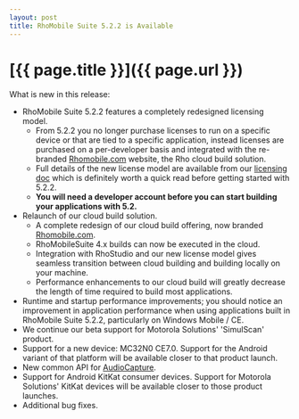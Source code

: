 ```yaml
---
layout: post
title: RhoMobile Suite 5.2.2 is Available
---
```


[{{ page.title }}]({{ page.url }})
==================================

What is new in this release:

* RhoMobile Suite 5.2.2 features a completely redesigned licensing model.
	* From 5.2.2 you no longer purchase licenses to run on a specific device or that are tied to a specific application, instead licenses are purchased on a per-developer basis and integrated with the re-branded [Rhomobile.com](http://rhomobile.com/) website, the Rho cloud build solution.
	* Full details of the new license model are available from our [licensing doc](http://docs.rhomobile.com/en/edge/guide/licensing) which is definitely worth a quick read before getting started with 5.2.2.
	* **You will need a developer account before you can start building your applications with 5.2.**
* Relaunch of our cloud build solution.
	* A complete redesign of our cloud build offering, now branded [Rhomobile.com](http://rhomobile.com/).
	* RhoMobileSuite 4.x builds can now be executed in the cloud.
	* Integration with RhoStudio and our new license model gives seamless transition between cloud building and building locally on your machine.
	* Performance enhancements to our cloud build will greatly decrease the length of time required to build most applications.
* Runtime and startup performance improvements; you should notice an improvement in application performance when using applications built in RhoMobile Suite 5.2.2, particularly on Windows Mobile / CE.
* We continue our beta support for Motorola Solutions' 'SimulScan' product.
* Support for a new device: MC32N0 CE7.0. Support for the Android variant of that platform will be available closer to that product launch.
* New common API for [AudioCapture](http://docs.rhomobile.com/en/5.2.2/api/audiocapture).
* Support for Android KitKat consumer devices. Support for Motorola Solutions' KitKat devices will be available closer to those product launches.
* Additional bug fixes.